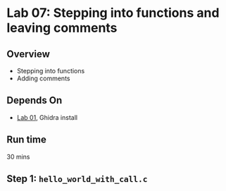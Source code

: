 # Lab 07: Stepping into functions and leaving comments

## Overview
* Stepping into functions
* Adding comments

## Depends On
* [Lab 01](../lab01), Ghidra install


## Run time
30 mins

## Step 1: `hello_world_with_call.c`

